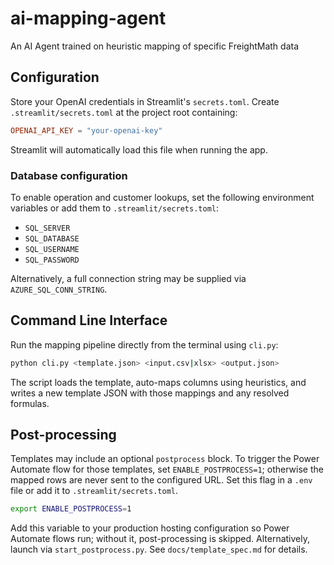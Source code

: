 # ai-mapping-agent
An AI Agent trained on heuristic mapping of specific FreightMath data

## Configuration

Store your OpenAI credentials in Streamlit's `secrets.toml`.
Create `.streamlit/secrets.toml` at the project root containing:

```toml
OPENAI_API_KEY = "your-openai-key"
```

Streamlit will automatically load this file when running the app.

### Database configuration

To enable operation and customer lookups, set the following environment variables
or add them to `.streamlit/secrets.toml`:

- `SQL_SERVER`
- `SQL_DATABASE`
- `SQL_USERNAME`
- `SQL_PASSWORD`

Alternatively, a full connection string may be supplied via
`AZURE_SQL_CONN_STRING`.

## Command Line Interface

Run the mapping pipeline directly from the terminal using `cli.py`:

```bash
python cli.py <template.json> <input.csv|xlsx> <output.json>
```

The script loads the template, auto-maps columns using heuristics, and writes a
new template JSON with those mappings and any resolved formulas.

## Post-processing

Templates may include an optional `postprocess` block. To trigger the Power
Automate flow for those templates, set `ENABLE_POSTPROCESS=1`; otherwise the
mapped rows are never sent to the configured URL. Set this flag in a `.env`
file or add it to `.streamlit/secrets.toml`.

```bash
export ENABLE_POSTPROCESS=1
```

Add this variable to your production hosting configuration so Power Automate
flows run; without it, post-processing is skipped. Alternatively, launch via
`start_postprocess.py`. See `docs/template_spec.md` for details.
